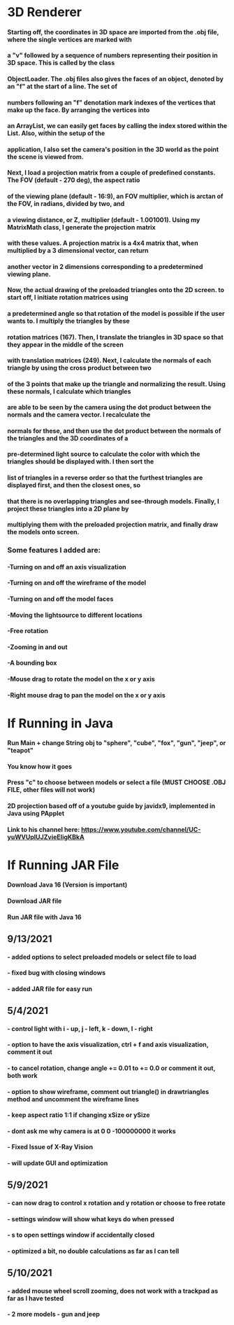 # 3D Renderer
#### Starting off, the coordinates in 3D space are imported from the .obj file, where the single vertices are marked with
#### a "v" followed by a sequence of numbers representing their position in 3D space. This is called by the class
#### ObjectLoader. The .obj files also gives the faces of an object, denoted by an "f" at the start of a line. The set of
#### numbers following an "f" denotation mark indexes of the vertices that make up the face. By arranging the vertices into
#### an ArrayList, we can easily get faces by calling the index stored within the List. Also, within the setup of the
#### application, I also set the camera's position in the 3D world as the point the scene is viewed from.

#### Next, I load a projection matrix from a couple of predefined constants. The FOV (default - 270 deg), the aspect ratio
#### of the viewing plane (default - 16:9), an FOV multiplier, which is arctan of the FOV, in radians, divided by two, and
#### a viewing distance, or Z, multiplier (default - 1.001001). Using my MatrixMath class, I generate the projection matrix
#### with these values. A projection matrix is a 4x4 matrix that, when multiplied by a 3 dimensional vector, can return
#### another vector in 2 dimensions corresponding to a predetermined viewing plane.

#### Now, the actual drawing of the preloaded triangles onto the 2D screen. to start off, I initiate rotation matrices using
#### a predetermined angle so that rotation of the model is possible if the user wants to. I multiply the triangles by these
#### rotation matrices (167). Then, I translate the triangles in 3D space so that they appear in the middle of the screen
#### with translation matrices (249). Next, I calculate the normals of each triangle by using the cross product between two
#### of the 3 points that make up the triangle and normalizing the result. Using these normals, I calculate which triangles
#### are able to be seen by the camera using the dot product between the normals and the camera vector. I recalculate the
#### normals for these, and then use the dot product between the normals of the triangles and the 3D coordinates of a
#### pre-determined light source to calculate the color with which the triangles should be displayed with. I then sort the
#### list of triangles in a reverse order so that the furthest triangles are displayed first, and then the closest ones, so
#### that there is no overlapping triangles and see-through models. Finally, I project these triangles into a 2D plane by
#### multiplying them with the preloaded projection matrix, and finally draw the models onto screen.

### Some features I added are:
#### -Turning on and off an axis visualization
#### -Turning on and off the wireframe of the model
#### -Turning on and off the model faces
#### -Moving the lightsource to different locations
#### -Free rotation
#### -Zooming in and out
#### -A bounding box
#### -Mouse drag to rotate the model on the x or y axis
#### -Right mouse drag to pan the model on the x or y axis

# If Running in Java

#### Run Main + change String obj to "sphere", "cube", "fox", "gun", "jeep", or "teapot"
#### You know how it goes
#### Press "c" to choose between models or select a file (MUST CHOOSE .OBJ FILE, other files will not work)
#### 2D projection based off of a youtube guide by javidx9, implemented in Java using PApplet
#### Link to his channel here: https://www.youtube.com/channel/UC-yuWVUplUJZvieEligKBkA

# If Running JAR File
#### Download Java 16 (Version is important)
#### Download JAR file
#### Run JAR file with Java 16

## 9/13/2021
#### - added options to select preloaded models or select file to load
#### - fixed bug with closing windows
#### - added JAR file for easy run

## 5/4/2021
#### - control light with i - up, j - left, k - down, l - right
#### - option to have the axis visualization, ctrl + f and axis visualization, comment it out
#### - to cancel rotation, change angle += 0.01 to += 0.0 or comment it out, both work
#### - option to show wireframe, comment out triangle() in drawtriangles method and uncomment the wireframe lines
#### - keep aspect ratio 1:1 if changing xSize or ySize
#### - dont ask me why camera is at 0 0 -100000000 it works
#### - Fixed Issue of X-Ray Vision
#### - will update GUI and optimization

## 5/9/2021
#### - can now drag to control x rotation and y rotation or choose to free rotate
#### - settings window will show what keys do when pressed
#### - s to open settings window if accidentally closed
#### - optimized a bit, no double calculations as far as I can tell

## 5/10/2021
#### - added mouse wheel scroll zooming, does not work with a trackpad as far as I have tested
#### - 2 more models - gun and jeep
